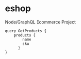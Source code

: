 # eshop
Node/GraphQL Ecommerce Project


```
query GetProducts {
  	products {
        name
        sku
      }     
}
```